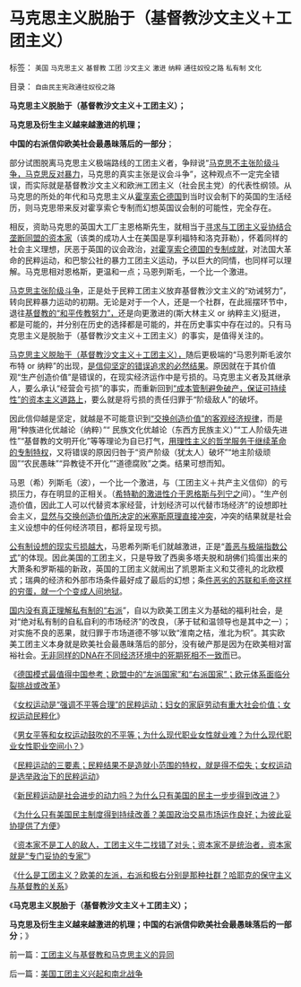 # 马克思主义脱胎于（基督教沙文主义＋工团主义）

标签： `美国` `马克思主义` `基督教` `工团` `沙文主义` `激进` `纳粹` `通往奴役之路` `私有制` `文化` 

目录： `自由民主宪政通往奴役之路`

**马克思主义脱胎于（基督教沙文主义＋工团主义）；**

**马克思及衍生主义越来越激进的机理；**

**中国的右派信仰欧美社会最愚昧落后的一部分**；

部分试图脱离马克思主义极端路线的工团主义者，争辩说“[马克思不主张阶级斗争，马克思反对暴力](../../../2009/9/23/为马克思作无罪辩护.md)，马克思的真实主张是议会斗争”，这种观点不一定完全错误，而实际就是基督教沙文主义和欧洲工团主义（社会民主党）的代表性纲领。从马克思的所处的年代和马克思主义从[霍享索仑德国](../../../2011/3/12/“妖魔化希特勒”掩盖了危险的社会规律.md)到当时议会制下的英国的生活经历，则马克思带来反对霍享索仑专制而幻想英国议会制的可能性，完全存在。

相反，资助马克思的英国大工厂主恩格斯先生，就相当于[寻求与工团主义妥协结合垄断同盟的资本家](../../../2011/5/31/工团主义：资本家“逐权不成”方“逐利”.md)（该类的成功人士在美国是享利福特和洛克菲勒），怀着同样的社会主义理想，厌恶于英国的议会政治，[对霍享索仑德国的专制成就](../../../2010/3/18/旧德国是爱国分子追求的理想帝国.md)，对法国大革命的民粹运动，和巴黎公社的暴力工团主义运动，予以巨大的同情，也同样可以理解。马克思相对恩格斯，更温和一点；马恩列斯毛，一个比一个激进。

[马克思主张阶级斗争](../../../2010/8/28/马克思主义阶级学和阶级斗争的科学研究集.md)，正是处于民粹工团主义放弃基督教沙文主义的“劝诫努力”，转向民粹暴力运动的初期。无论是对于一个人，还是一个社群，在此摇摆环节中，退往[基督教的“和平传教努力”，](../../../2010/11/3/“政治改革”必须首先在法学中精确定义.md)还是向更激进的(斯大林主义 or
纳粹主义)挺进，都是可能的，并分别在历史的选择都是可能的，并在历史事实中存在过的。只有马克思主义是脱胎于（基督教沙文主义＋工团主义）的事实，是值得关注的。

[马克思主义脱胎于（基督教沙文主义＋工团主义），](../../../2011/5/30/马克思主义消灭私有财产的“大慈悲心”.md)随后更极端的“马恩列斯毛波尔布特 or
纳粹”的出现，[是信仰坚定的错误追求的必然结果](http://darthvad123.wordpress.com/2011/04/11/%E4%B8%AD%E5%9B%BD%E4%B8%8D%E9%9C%80%E8%A6%81%E4%BF%A1%E4%BB%B0/)。原因就在于其价值观“生产创造价值”是错误的，在现实经济运作中是亏损的。马克思主义者及其继承人，要么承认“经营会亏损”的事实，而重新回到[“成本管制避免破产，保证可持续性”的资本主义道路上](../../../2011/6/2/市场经济确保可持续性.md)，要么就是将亏损的责任归罪于“阶级敌人”的破坏。

因此信仰越是坚定，就越是不可能意识到[“交换创造价值”的客观经济规律](../../../2011/2/19/交换创造价值的自由和《通往奴役之路》.md)，而是用“种族进化优越论（纳粹）”“
民族文化优越论（东西方民族主义）”“工人阶级先进性”“基督教的文明开化”等等理论为自已打气，[用理性主义的哲学服务于继续革命的专制特权](../../../2010/6/22/中国仍是一个理性主义的社会.md)，又将错误的原因归咎于“资产阶级（犹太人）破坏”“地主阶级顽固”“农民愚昧”“异教徒不开化”“道德腐败”之类。结果可想而知。

马恩（希）列斯毛（波），一个比一个激进，与（工团主义＋共产主义信仰）的亏损压力，存在明显的正相关。（[希特勒的激进性介于恩格斯与列宁之](../../../2010/3/30/希特勒的纳粹主义是怎么来的.md)间）。“生产创造价值，因此工人可以代替资本家经营，计划经济可以代替市场经济”的设想即社会主义，[显然与交换创造价值所决定的米塞斯原理直接冲突](../../../2011/4/23/米塞斯原理和科斯定理和社会财富.md)，冲突的结果就是社会主义设想中的任何经济项目，都将呈现亏损。

[公有制设想的现实亏损越大](../../../2011/4/12/灾难经济学和灾难的政治价值.md)，马恩希列斯毛们就越激进，正是“[善恶与极端指数公式](../../../2011/6/3/善恶的公式与极端的牛二.md)”的体现。因此美国的工团主义，只是导致了西奥多塔夫脱和胡佛们捣蛋出来的大萧条和罗斯福的新政，英国的工团主义就闹出了凯恩斯主义和艾德礼的北欧模式；瑞典的经济和外部市场条件最好成了最后的幻想；条[件恶劣的苏联和毛帝这样的穷蛋，就一个个变成人间地狱](../../../2010/1/11/后朝鲜将成为中国苦大仇深的对手.md)。



[国内没有真正理解私有制的“右派](../../../2011/5/17/人类发展从公有制走向私有制.md)”，自以为欧美工团主义为基础的福利社会，是对“绝对私有制的自私自利的市场经济”的改良，（茅于轼和温领导也是其中之一）；对实施不良的恶果，就归罪于市场道德不够’以致“淮南之桔，淮北为枳”。其实欧美工团主义本身就是欧美社会最愚昧落后的部分，没有破产那是因为在欧美相对富裕社会。[无非同样的DNA在不同经济环境中的死期死相不一致而](../../../2011/5/30/不知罪恶真面目，只因身在邪恶中.md)已。

《[德国模式最值得中国参考；欧盟中的“左派国家”和“右派国家”；欧元体系面临分裂挑战或改革](../../../2011/6/29/德国模式最值得中国参考.md)》

《[女权运动是“强调不平等合理”的民粹运动；妇女的家庭劳动有重大社会价值；女权运动民粹化](../../../2011/6/29/基督教的女权运动愚昧落后.md)》

《[男女平等和女权运动鼓吹的不平等；为什么现代职业女性就业难？为什么现代职业女性职业空间小？](../../../2011/6/30/男女平等和女权运动鼓吹的不平等.md)》

《[民粹运动的三要素；民粹结果不是造就小范围的特权，就是得不偿失；女权运动是选举政治下的民粹运动](../../../2011/6/30/民粹不是造就小范围的特权，就是得不偿失.md)》

《[新民粹运动是社会进步的动力吗？为什么只有美国的民主一步步得到改进？](../../../2011/6/30/民粹运动是社会进步的动力吗？.md)》

《[为什么只有美国民主制度得到持续改善？美国政治交易市场运作良好；为彼此妥协提供了方便](../../../2011/7/1/为什么只有美国民主制度得到持续改善？.md)》

《[资本家不是工人的敌人，工团主义牛二找错了对头；资本家不是统治者，资本家就是“专门妥协的专家”](../../../2011/7/1/美国劳工运动的主流是折腾；资本家是妥协的专家.md)》

《[什么是工团主义？欧美的左派，右派和极右分别是那种社群？哈耶克的保守主义与基督教的关系](../../../2011/7/2/工团主义与基督教和马克思主义的异同.md)》

《**马克思主义脱胎于（基督教沙文主义＋工团主义）；**

**马克思及衍生主义越来越激进的机理；中国的右派信仰欧美社会最愚昧落后的一部分**；》

前一篇：[工团主义与基督教和马克思主义的异同](../../../2011/7/2/工团主义与基督教和马克思主义的异同.md)

后一篇：[美国工团主义兴起和南北战争](../../../2011/7/2/美国工团主义兴起和南北战争.md)